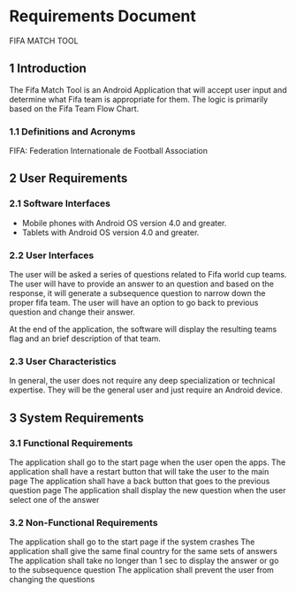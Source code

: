 # Requirements Document
FIFA MATCH TOOL

## 1 Introduction
The Fifa Match Tool is an Android Application that will accept user input and determine what Fifa team is appropriate for them. The logic is primarily based on the Fifa Team Flow Chart.

### 1.1 Definitions and Acronyms
FIFA: Federation Internationale de Football Association

## 2 User Requirements

### 2.1 Software Interfaces
- Mobile phones with Android OS version 4.0 and greater.
- Tablets with Android OS version 4.0 and greater.

### 2.2 User Interfaces
The user will be asked a series of questions related to Fifa world cup teams. The user will have to provide an answer to an question and based on the response, it will generate a subsequence question to narrow down the proper fifa team. The user will have an option to go back to previous question and change their answer. 

At the end of the application, the software will display the resulting teams flag and an brief description of that team. 

### 2.3 User Characteristics
In general, the user does not require any deep specialization or technical expertise. They will be the general user and just require an Android device.

## 3 System Requirements

### 3.1 Functional Requirements
The application shall go to the start page when the user open the apps. 
The application shall have a restart button that will take the user to the main page
The application shall have a back button that goes to the previous question page
The application shall display the new question when the user select one of the answer

### 3.2 Non-Functional Requirements
The application shall go to the start page if the system crashes
The application shall give the same final country for the same sets of answers
The application shall take no longer than 1 sec to display the answer or go to the subsequence question
The application shall prevent the user from changing the questions
